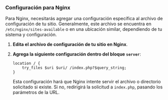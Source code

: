
### Configuración para Nginx

Para Nginx, necesitarás agregar una configuración específica al archivo de configuración de tu sitio. Generalmente, este archivo se encuentra en `/etc/nginx/sites-available` o en una ubicación similar, dependiendo de tu sistema y configuración.

1. **Edita el archivo de configuración de tu sitio en Nginx**.
2. **Agrega la siguiente configuración dentro del bloque `server`**:

    ```nginx
    location / {
        try_files $uri $uri/ /index.php?$query_string;
    }
    ```

   Esta configuración hará que Nginx intente servir el archivo o directorio solicitado si existe. Si no, redirigirá la solicitud a `index.php`, pasando los parámetros de la URL.
